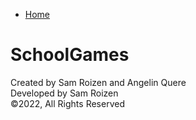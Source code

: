 <!DOCTYPE html>
<html>

<head>
  <meta charset="utf-8">
  <meta name="viewport" content="width=device-width">
  <title>Project</title>
  <link href="style.css" rel="stylesheet" type="text/css" />
</head>

<body class= "body";>

  <ul class= "menu";>
  <li><a href="index.html">Home</a></li>
</ul>

  <h1>SchoolGames</h1>







  
  <script src="script.js"></script>

  <div class="footer">
<p>Created by Sam Roizen and Angelin Quere<br>Developed by Sam Roizen<br>©2022, All Rights Reserved</p>
</div>
</body>

</html>